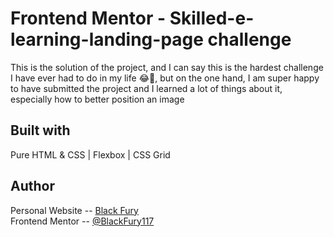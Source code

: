 # Frontend Mentor - Skilled-e-learning-landing-page challenge
This is the solution of the project, and I can say this is the hardest challenge I have ever had to do in my life 😂🤣, but on the one hand, I am super happy to have submitted the project and I learned a lot of things about it, especially how to better position an image
## Built with
Pure HTML & CSS | Flexbox | CSS Grid
## Author
Personal Website -- <a href="https://blackfury117.github.io/">Black Fury</a> <br>
Frontend Mentor -- <a href="https://www.frontendmentor.io/profile/BlackFury117">@BlackFury117</a>
